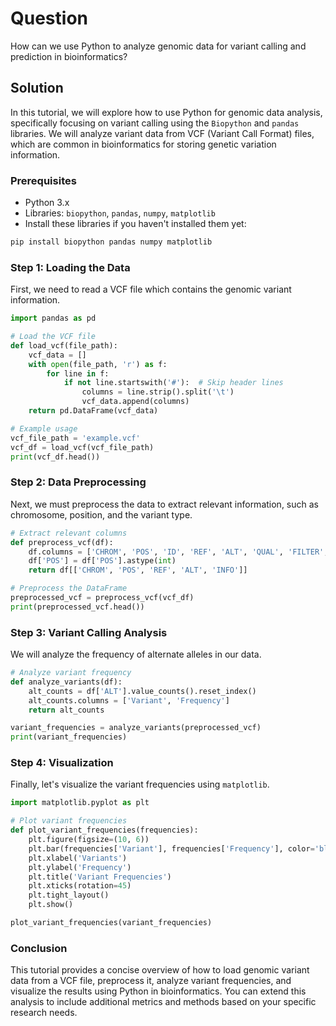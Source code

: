 # Question

How can we use Python to analyze genomic data for variant calling and prediction in bioinformatics?

## Solution

In this tutorial, we will explore how to use Python for genomic data analysis, specifically focusing on variant calling using the `Biopython` and `pandas` libraries. We will analyze variant data from VCF (Variant Call Format) files, which are common in bioinformatics for storing genetic variation information.

### Prerequisites

- Python 3.x
- Libraries: `biopython`, `pandas`, `numpy`, `matplotlib`
- Install these libraries if you haven't installed them yet:

```bash
pip install biopython pandas numpy matplotlib
```

### Step 1: Loading the Data

First, we need to read a VCF file which contains the genomic variant information.

```python
import pandas as pd

# Load the VCF file
def load_vcf(file_path):
    vcf_data = []
    with open(file_path, 'r') as f:
        for line in f:
            if not line.startswith('#'):  # Skip header lines
                columns = line.strip().split('\t')
                vcf_data.append(columns)
    return pd.DataFrame(vcf_data)

# Example usage
vcf_file_path = 'example.vcf'
vcf_df = load_vcf(vcf_file_path)
print(vcf_df.head())
```

### Step 2: Data Preprocessing

Next, we must preprocess the data to extract relevant information, such as chromosome, position, and the variant type.

```python
# Extract relevant columns
def preprocess_vcf(df):
    df.columns = ['CHROM', 'POS', 'ID', 'REF', 'ALT', 'QUAL', 'FILTER', 'INFO']
    df['POS'] = df['POS'].astype(int)
    return df[['CHROM', 'POS', 'REF', 'ALT', 'INFO']]

# Preprocess the DataFrame
preprocessed_vcf = preprocess_vcf(vcf_df)
print(preprocessed_vcf.head())
```

### Step 3: Variant Calling Analysis

We will analyze the frequency of alternate alleles in our data.

```python
# Analyze variant frequency
def analyze_variants(df):
    alt_counts = df['ALT'].value_counts().reset_index()
    alt_counts.columns = ['Variant', 'Frequency']
    return alt_counts

variant_frequencies = analyze_variants(preprocessed_vcf)
print(variant_frequencies)
```

### Step 4: Visualization

Finally, let's visualize the variant frequencies using `matplotlib`.

```python
import matplotlib.pyplot as plt

# Plot variant frequencies
def plot_variant_frequencies(frequencies):
    plt.figure(figsize=(10, 6))
    plt.bar(frequencies['Variant'], frequencies['Frequency'], color='blue')
    plt.xlabel('Variants')
    plt.ylabel('Frequency')
    plt.title('Variant Frequencies')
    plt.xticks(rotation=45)
    plt.tight_layout()
    plt.show()

plot_variant_frequencies(variant_frequencies)
```

### Conclusion

This tutorial provides a concise overview of how to load genomic variant data from a VCF file, preprocess it, analyze variant frequencies, and visualize the results using Python in bioinformatics. You can extend this analysis to include additional metrics and methods based on your specific research needs.